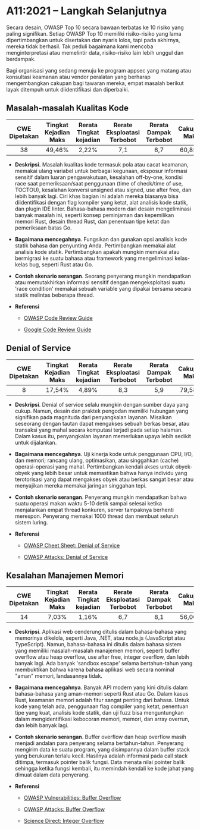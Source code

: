# A11:2021 – Langkah Selanjutnya

Secara desain, OWASP Top 10 secara bawaan terbatas ke 10 risiko yang paling signifikan. Setiap OWASP Top 10 memiliki risiko-risiko yang lama dipertimbangkan untuk disertakan dan nyaris lolos, tapi pada akhirnya, mereka tidak berhasil. Tak peduli bagaimana kami mencoba menginterpretasi atau memelintir data, risiko-risiko lain lebih unggul dan berdampak.

Bagi organisasi yang sedang menuju ke program appsec yang matang atau konsultasi keamanan atau vendor peralatan yang berharap mengembangkan cakupan bagi tawaran mereka, empat masalah berikut layak ditempuh untuk diidentifikasi dan diperbaiki.

## Masalah-masalah Kualitas Kode

| CWE Dipetakan | Tingkat Kejadian Maks | Rerata Tingkat kejadian | Rerate Eksploatasi Terbobot | Rerata Dampak Terbobot | Cakupan Maks | Rerata Cakupan | Total Kejadian | Total CVE |
|:-------------:|:--------------------:|:--------------------:|:--------------:|:--------------:|:----------------------:|:---------------------:|:-------------------:|:------------:|
| 38           | 49,46%              | 2,22%               | 7,1                   | 6,7                  | 60,85%        | 23,42%        | 101736             | 7564        |

-   **Deskripsi.** Masalah kualitas kode termasuk pola atau cacat keamanan, memakai ulang variabel untuk berbagai kegunaan, eksposur informasi sensitif dalam luaran pengawakutuan, kesalahan off-by-one, kondisi race saat pemeriksaan/saat penggunaan (time of check/time of use, TOCTOU), kesalahan konversi unsigned atau signed, use after free, dan lebih banyak lagi. Ciri khas bagian ini adalah mereka biasanya bisa diidentifikasi dengan flag kompiler yang ketat, alat analisis kode statik, dan plugin IDE linter. Bahasa-bahasa modern dari desain mengeliminasi banyak masalah ini, seperti konsep peminjaman dan kepemilikan memori Rust, desain thread Rust, dan penentuan tipe ketat dan pemeriksaan batas Go.

-   **Bagaimana mencegahnya**. Fungsikan dan gunakan opsi analisis kode statik bahasa dan penyunting Anda. Pertimbangkan memakai alat analisis kode statik. Pertimbangkan apakah mungkin memakai atau bermigrasi ke suatu bahasa atau framework yang mengeliminasi kelas-kelas bug, seperti Rust atau Go.

-   **Contoh skenario serangan**. Seorang penyerang mungkin mendapatkan atau memutakhirkan informasi sensitif dengan mengeksploitasi suatu 'race condition' memakai sebuah variable yang dipakai bersama secara statik melintas beberapa thread.

-   **Referensi**
    - [OWASP Code Review Guide](https://owasp.org/www-pdf-archive/OWASP_Code_Review_Guide_v2.pdf)

    - [Google Code Review Guide](https://google.github.io/eng-practices/review/)


## Denial of Service

| CWE Dipetakan | Tingkat Kejadian Maks | Rerata Tingkat kejadian | Rerate Eksploatasi Terbobot | Rerata Dampak Terbobot | Cakupan Maks | Rerata Cakupan | Total Kejadian | Total CVE |
|:-------------:|:--------------------:|:--------------------:|:--------------:|:--------------:|:----------------------:|:---------------------:|:-------------------:|:------------:|
| 8            | 17,54%              | 4,89%               | 8,3                   | 5,9                  | 79,58%        | 33,26%        | 66985              | 973         |

-   **Deskripsi**. Denial of service selalu mungkin dengan sumber daya yang cukup. Namun, desain dan praktek pengodan memiliki hubungan yang signifikan pada magnituda dari penyangkalan layanan. Misalkan seseorang dengan tautan dapat mengakses sebuah berkas besar, atau transaksi yang mahal secara komputasi terjadi pada setiap halaman. Dalam kasus itu, penyangkalan layanan memerlukan upaya lebih sedikit untuk dijalankan.

-   **Bagaimana mencegahnya**. Uji kinerja kode untuk penggunaan CPU, I/O, dan memori; rancang ulang, optimasikan, atau singgahkan (cache) operasi-operasi yang mahal. Pertimbangkan kendali akses untuk obyek-obyek yang lebih besar untuk memastikan bahwa hanya individu yang terotorisasi yang dapat mengakses obyek atau berkas sangat besar atau menyajikan mereka memakai jaringan singgahan tepi.

-   **Contoh skenario serangan**. Penyerang mungkin mendapatkan bahwa suatu operasi makan waktu 5-10 detik sampai selesai ketika menjalankan empat thread konkuren, server tampaknya berhenti merespon. Penyerang memakai 1000 thread dan membuat seluruh sistem luring.

-   **Referensi**
    - [OWASP Cheet Sheet: Denial of Service](https://cheatsheetseries.owasp.org/cheatsheets/Denial_of_Service_Cheat_Sheet.html)
    
    - [OWASP Attacks: Denial of Service](https://owasp.org/www-community/attacks/Denial_of_Service)

## Kesalahan Manajemen Memori

| CWE Dipetakan | Tingkat Kejadian Maks | Rerata Tingkat kejadian | Rerate Eksploatasi Terbobot | Rerata Dampak Terbobot | Cakupan Maks | Rerata Cakupan | Total Kejadian | Total CVE |
|:-------------:|:--------------------:|:--------------------:|:--------------:|:--------------:|:----------------------:|:---------------------:|:-------------------:|:------------:|
| 14           | 7,03%               | 1,16%               | 6,7                   | 8,1                  | 56,06%        | 31,74%        | 26576              | 16184       |

-   **Deskripsi**. Aplikasi web cenderung ditulis dalam bahasa-bahasa yang memorinya dikelola, seperti Java, .NET, atau node.js (JavaScript atau TypeScript). Namun, bahasa-bahasa ini ditulis dalam bahasa sistem yang memiliki masalah-masalah manajemen memori, seperti buffer overflow atau heap overflow, use after free, integer overflow, dan lebih banyak lagi. Ada banyak 'sandbox escape' selama bertahun-tahun yang membuktikan bahwa karena bahasa aplikasi web secara nominal "aman" memori, landasannya tidak.

-   **Bagaimana mencegahnya**. Banyak API modern yang kini ditulis dalam bahasa-bahasa yang aman-memori seperti Rust atau Go. Dalam kasus Rust, keamanan memori adalah fitur sangat penting dari bahasa. Untuk kode yang telah ada, penggunaan flag compiler yang ketat, penentuan tipe yang kuat, analisis kode statik, dan uji fuzz bisa menguntungkan dalam mengidentifikasi kebocoran memori, memori, dan array overrun, dan lebih banyak lagi.

-   **Contoh skenario serangan**. Buffer overflow dan heap overflow masih menjadi andalan para penyerang selama bertahun-tahun. Penyerang mengirim data ke suatu program, yang disimpannya dalam buffer stack yang berukuran terlalu kecil. Hasilnya adalah informasi pada call stack ditimpa, termasuk pointer balik fungsi. Data menata nilai pointer balik sehingga ketika fungsi kembali, itu memindah kendali ke kode jahat yang dimuat dalam data penyerang.

-   **Referensi**
    - [OWASP Vulnerabilities: Buffer Overflow](https://owasp.org/www-community/vulnerabilities/Buffer_Overflow)
    
    - [OWASP Attacks: Buffer Overflow](https://owasp.org/www-community/attacks/Buffer_overflow_attack)
    
    - [Science Direct: Integer Overflow](https://www.sciencedirect.com/topics/computer-science/integer-overflow)
